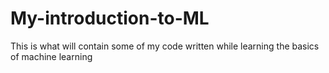 # My-introduction-to-ML
This is what will contain some of my code written while learning the basics of machine learning
